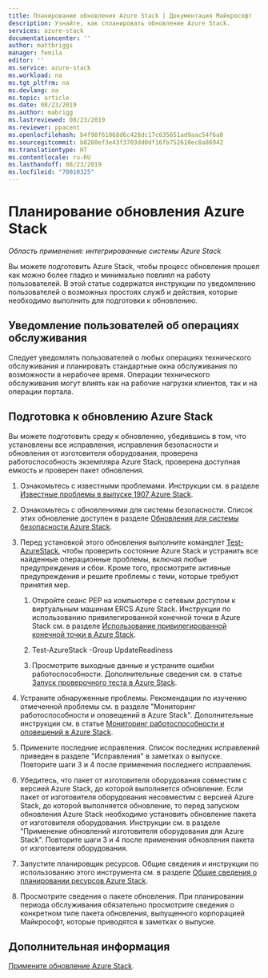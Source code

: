 ```yaml
---
title: Планирование обновления Azure Stack | Документация Майкрософт
description: Узнайте, как спланировать обновление Azure Stack.
services: azure-stack
documentationcenter: ''
author: mattbriggs
manager: femila
editor: ''
ms.service: azure-stack
ms.workload: na
ms.tgt_pltfrm: na
ms.devlang: na
ms.topic: article
ms.date: 08/23/2019
ms.author: mabrigg
ms.lastreviewed: 08/23/2019
ms.reviewer: ppacent
ms.openlocfilehash: b4f98f61068d6c428dc17c635651ad9aac54f6a8
ms.sourcegitcommit: b8260ef3e43f3703dd0df16fb752610ec8a86942
ms.translationtype: HT
ms.contentlocale: ru-RU
ms.lasthandoff: 08/23/2019
ms.locfileid: "70010325"
---
```

# <a name="plan-for-an-azure-stack-update"></a>Планирование обновления Azure Stack

*Область применения: интегрированные системы Azure Stack*

Вы можете подготовить Azure Stack, чтобы процесс обновления прошел как можно более гладко и минимально повлиял на работу пользователей. В этой статье содержатся инструкции по уведомлению пользователей о возможных простоях служб и действия, которые необходимо выполнить для подготовки к обновлению.

## <a name="notify-your-users-of-maintenance-operations"></a>Уведомление пользователей об операциях обслуживания

Следует уведомлять пользователей о любых операциях технического обслуживания и планировать стандартные окна обслуживания по возможности в нерабочее время. Операции технического обслуживания могут влиять как на рабочие нагрузки клиентов, так и на операции портала.

## <a name="prepare-for-an-azure-stack-update"></a>Подготовка к обновлению Azure Stack

Вы можете подготовить среду к обновлению, убедившись в том, что установлены все исправления, исправления безопасности и обновления от изготовителя оборудования, проверена работоспособность экземпляра Azure Stack, проверена доступная емкость и проверен пакет обновления.

1. Ознакомьтесь с известными проблемами. Инструкции см. в разделе [Известные проблемы в выпуске 1907 Azure Stack](https://docs.microsoft.com/azure-stack/operator/azure-stack-release-notes-known-issues-1907).

2. Ознакомьтесь с обновлениями для системы безопасности. Список этих обновление доступен в разделе [Обновления для системы безопасности Azure Stack](https://docs.microsoft.com/azure-stack/operator/azure-stack-release-notes-security-updates-1907).

3. Перед установкой этого обновления выполните командлет [Test-AzureStack](https://docs.microsoft.com/azure-stack/operator/azure-stack-diagnostic-test), чтобы проверить состояние Azure Stack и устранить все найденные операционные проблемы, включая любые предупреждения и сбои. Кроме того, просмотрите активные предупреждения и решите проблемы с теми, которые требуют принятия мер.

    1. Откройте сеанс PEP на компьютере с сетевым доступом к виртуальным машинам ERCS Azure Stack. Инструкции по использованию привилегированной конечной точки в Azure Stack см. в разделе [Использование привилегированной конечной точки в Azure Stack](https://docs.microsoft.com/azure-stack/operator/azure-stack-privileged-endpoint).

    2. Test-AzureStack -Group UpdateReadiness

    3. Просмотрите выходные данные и устраните ошибки работоспособности. Дополнительные сведения см. в статье [Запуск проверочного теста в Azure Stack](https://docs.microsoft.com/azure-stack/operator/azure-stack-diagnostic-test).

4. Устраните обнаруженные проблемы. Рекомендации по изучению отмеченной проблемы см. в разделе "Мониторинг работоспособности и оповещений в Azure Stack". Дополнительные инструкции см. в статье [Мониторинг работоспособности и оповещений в Azure Stack](https://docs.microsoft.com/azure-stack/operator/azure-stack-monitor-health).

5. Примените последние исправления. Список последних исправлений приведен в разделе "Исправления" в заметках о выпуске. Повторите шаги 3 и 4 после применения последнего исправления.

6. Убедитесь, что пакет от изготовителя оборудования совместим с версией Azure Stack, до которой выполняется обновление. Если пакет от изготовителя оборудования несовместим с версией Azure Stack, до которой выполняется обновление, то перед запуском обновления Azure Stack необходимо установить обновление пакета от изготовителя оборудования. Инструкции см. в разделе "Применение обновлений изготовителя оборудования для Azure Stack". Повторите шаги 3 и 4 после применения обновления пакета от изготовителя оборудования.

7. Запустите планировщик ресурсов. Общие сведения и инструкции по использованию этого инструмента см. в разделе [Общие сведения о планировании ресурсов Azure Stack](https://docs.microsoft.com/azure-stack/operator/azure-stack-capacity-planning-overview).

8. Просмотрите сведения о пакете обновления. При планировании периода обслуживания обязательно просмотрите сведения о конкретном типе пакета обновления, выпущенного корпорацией Майкрософт, которые приводятся в заметках о выпуске.

## <a name="next-steps"></a>Дополнительная информация

[Примените обновление Azure Stack](azure-stack-apply-updates.md).

